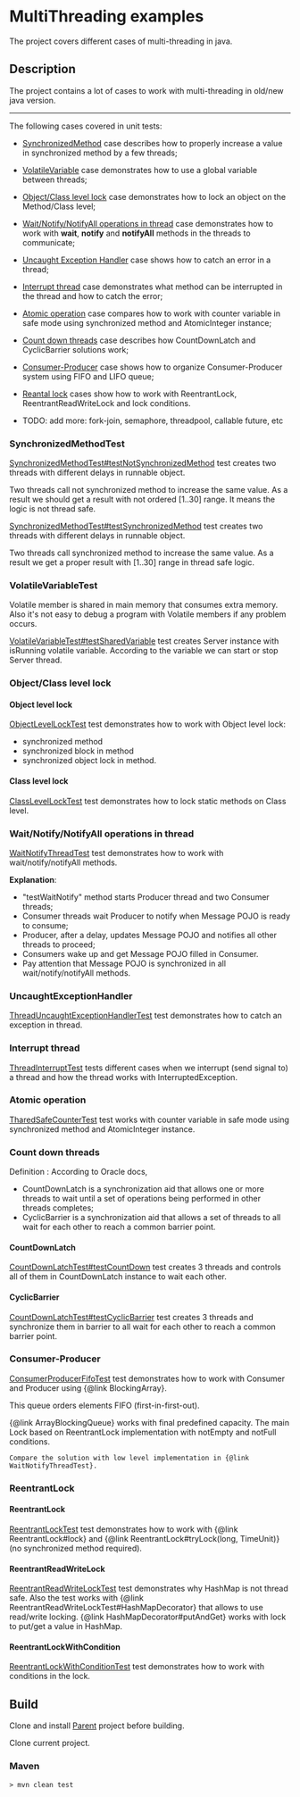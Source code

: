 # MultiThreading examples
The project covers different cases of multi-threading in java.

## Description

The project contains a lot of cases to work with multi-threading in old/new java version.

___
The following cases covered in unit tests:
* <a href="https://github.com/StepanMelnik/MultiThreading_Examples#synchronizedmethodtest">SynchronizedMethod</a> case describes how to properly increase a value in synchronized method by a few threads;
* <a href="https://github.com/StepanMelnik/MultiThreading_Examples#volatilevariabletest">VolatileVariable</a> case demonstrates how to use a global variable between threads;
* <a href="https://github.com/StepanMelnik/MultiThreading_Examples#objectclass-level-lock">Object/Class level lock</a> case demonstrates how to lock an object on the Method/Class level;
* <a href="https://github.com/StepanMelnik/MultiThreading_Examples#waitnotifynotifyall-operations-in-thread">Wait/Notify/NotifyAll operations in thread</a> case demonstrates how to work with **wait**, **notify** and **notifyAll** methods in the threads to communicate;
* <a href="https://github.com/StepanMelnik/MultiThreading_Examples#uncaughtexceptionhandler">Uncaught Exception Handler</a> case shows how to catch an error in a thread;
* <a href="https://github.com/StepanMelnik/MultiThreading_Examples#interrupt-thread">Interrupt thread</a> case demonstrates what method can be interrupted in the thread and how to catch the error;
* <a href="https://github.com/StepanMelnik/MultiThreading_Examples#atomic-operation">Atomic operation</a> case compares how to work with counter variable in safe mode using synchronized method and AtomicInteger instance;
* <a href="https://github.com/StepanMelnik/MultiThreading_Examples#count-down-threads">Count down threads</a> case describes how CountDownLatch and CyclicBarrier solutions work;
* <a href="https://github.com/StepanMelnik/MultiThreading_Examples#consumer-producer">Consumer-Producer</a> case shows how to organize Consumer-Producer system using FIFO and LIFO queue;
* <a href="https://github.com/StepanMelnik/MultiThreading_Examples#reentrantlock">Reantal lock</a> cases show how to work with ReentrantLock, ReentrantReadWriteLock and lock conditions.


* TODO: add more: fork-join, semaphore, threadpool, callable future, etc





### SynchronizedMethodTest

<a href="https://github.com/StepanMelnik/MultiThreading_Examples/blob/master/src/test/java/com/sme/multithreading/synchronizedmethod/SynchronizedMethodTest.java#L32">SynchronizedMethodTest#testNotSynchronizedMethod</a> test creates two threads with different delays in runnable object.

Two threads call not synchronized method to increase the same value. As a result we should get a result with not ordered [1..30] range.
It means the logic is not thread safe.


<a href="https://github.com/StepanMelnik/MultiThreading_Examples/blob/master/src/test/java/com/sme/multithreading/synchronizedmethod/SynchronizedMethodTest.java#L83">SynchronizedMethodTest#testSynchronizedMethod</a> test creates two threads with different delays in runnable object.

Two threads call synchronized method to increase the same value. As a result we get a proper result with [1..30] range in thread safe logic.

### VolatileVariableTest

Volatile member is shared in main memory that consumes extra memory. Also it's not easy to debug a program with Volatile members if any problem occurs.

<a href="https://github.com/StepanMelnik/MultiThreading_Examples/blob/master/src/test/java/com/sme/multithreading/sharedvariable/VolatileVariableTest.java#L29">VolatileVariableTest#testSharedVariable</a> test creates Server instance with isRunning volatile variable. According to the variable we can start or stop Server thread. 

### Object/Class level lock

#### Object level lock
<a href="https://github.com/StepanMelnik/MultiThreading_Examples/blob/master/src/test/java/com/sme/multithreading/lockobject/ObjectLevelLockTest.java">ObjectLevelLockTest</a> test demonstrates how to work with Object level lock:

* synchronized method
* synchronized block in method
* synchronized object lock in method. 

#### Class level lock

<a href="https://github.com/StepanMelnik/MultiThreading_Examples/blob/master/src/test/java/com/sme/multithreading/lockobject/ClassLevelLockTest.java">ClassLevelLockTest</a> test demonstrates how to lock static methods on Class level.


### Wait/Notify/NotifyAll operations in thread

<a href="https://github.com/StepanMelnik/MultiThreading_Examples/blob/master/src/test/java/com/sme/multithreading/waitnotify/WaitNotifyThreadTest.java">WaitNotifyThreadTest</a> test demonstrates how to work with wait/notify/notifyAll methods.

**Explanation**:
* "testWaitNotify" method starts Producer thread and two Consumer threads;
* Consumer threads wait Producer to notify when Message POJO is ready to consume;
* Producer, after a delay, updates Message POJO and notifies all other threads to proceed;
* Consumers wake up and get Message POJO filled in Consumer.
* Pay attention that Message POJO is synchronized in all wait/notify/notifyAll methods. 

### UncaughtExceptionHandler

<a href="https://github.com/StepanMelnik/MultiThreading_Examples/blob/master/src/test/java/com/sme/multithreading/exceptionhandler/ThreadUncaughtExceptionHandlerTest.java">ThreadUncaughtExceptionHandlerTest</a> test demonstrates how to catch an exception in thread.


### Interrupt thread

<a href="https://github.com/StepanMelnik/MultiThreading_Examples/blob/master/src/test/java/com/sme/multithreading/threadinterrupt/ThreadInterruptTest.java">ThreadInterruptTest</a> tests different cases when we interrupt (send signal to) a thread and how the thread works with InterruptedException.

### Atomic operation

<a href="https://github.com/StepanMelnik/MultiThreading_Examples/blob/master/src/test/java/com/sme/multithreading/atomic/TharedSafeCounterTest.java">TharedSafeCounterTest</a> test works with counter variable in safe mode using synchronized method and AtomicInteger instance. 


### Count down threads

Definition : According to Oracle docs,
* CountDownLatch  is a synchronization aid that allows one or more threads to wait until a set of operations being performed in other threads completes;
* CyclicBarrier is a synchronization aid that allows a set of threads to all wait for each other to reach a common barrier point.


#### CountDownLatch
<a href="https://github.com/StepanMelnik/MultiThreading_Examples/blob/master/src/test/java/com/sme/multithreading/countdown/CountDownLatchTest.java#L24">CountDownLatchTest#testCountDown</a> test creates 3 threads and controls all of them in CountDownLatch instance to wait each other.

#### CyclicBarrier

<a href="https://github.com/StepanMelnik/MultiThreading_Examples/blob/master/src/test/java/com/sme/multithreading/countdown/CyclicBarrierTest.java#L26">CountDownLatchTest#testCyclicBarrier</a> test creates 3 threads and synchronize them in barrier to all wait for each other to reach a common barrier point.

### Consumer-Producer

<a href="https://github.com/StepanMelnik/MultiThreading_Examples/blob/master/src/test/java/com/sme/multithreading/consumerproducer/ConsumerProducerFifoTest.java">ConsumerProducerFifoTest</a> test demonstrates how to work with Consumer and Producer using {@link BlockingArray}.

This queue orders elements FIFO (first-in-first-out).

{@link ArrayBlockingQueue} works with final predefined capacity. The main Lock based on ReentrantLock implementation with notEmpty and notFull conditions.

    Compare the solution with low level implementation in {@link WaitNotifyThreadTest}.

### ReentrantLock

#### ReentrantLock

<a href="https://github.com/StepanMelnik/MultiThreading_Examples/blob/master/src/test/java/com/sme/multithreading/reentrantlock/ReentrantLockTest.java">ReentrantLockTest</a> test demonstrates how to work with {@link ReentrantLock#lock} and {@link ReentrantLock#tryLock(long, TimeUnit)} (no synchronized method required).

#### ReentrantReadWriteLock

<a href="https://github.com/StepanMelnik/MultiThreading_Examples/blob/master/src/test/java/com/sme/multithreading/reentrantlock/ReentrantReadWriteLockTest.java">ReentrantReadWriteLockTest</a> test demonstrates why HashMap is not thread safe. Also the test works with {@link ReentrantReadWriteLockTest#HashMapDecorator} that allows to use read/write locking. {@link HashMapDecorator#putAndGet} works with lock to put/get a value in HashMap. 

#### ReentrantLockWithCondition

<a href="https://github.com/StepanMelnik/MultiThreading_Examples/blob/master/src/test/java/com/sme/multithreading/reentrantlock/ReentrantLockWithConditionTest.java">ReentrantLockWithConditionTest</a> test demonstrates how to work with conditions in the lock.

## Build

Clone and install <a href="https://github.com/StepanMelnik/Parent.git">Parent</a> project before building.

Clone current project.

### Maven
	> mvn clean test


